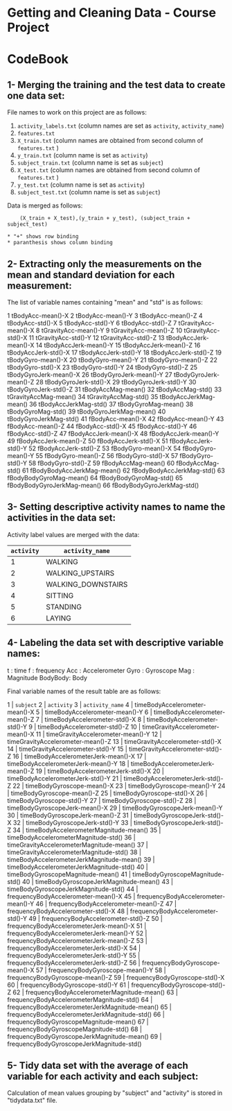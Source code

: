 Getting and Cleaning Data - Course Project
==========================================

CodeBook
========

1- Merging the training and the test data to create one data set:
-----------------------------------------------------------------

File names to work on this project are as follows:

1.  `activity_labels.txt` (column names are set as `activity`, `activity_name`)
2.  `features.txt`
3.  `X_train.txt` (column names are obtained from second column of `features.txt` )
4.  `y_train.txt` (column name is set as `activity`)
5.  `subject_train.txt` (column name is set as `subject`)
6.  `X_test.txt` (column names are obtained from second column of `features.txt` )
7.  `y_test.txt` (column name is set as `activity`)
8.  `subject_test.txt` (column name is set as `subject`)

Data is merged as follows:

        (X_train + X_test),(y_train + y_test), (subject_train + subject_test) 

    * "+" shows row binding  
    * paranthesis shows column binding  

2- Extracting only the measurements on the mean and standard deviation for each measurement:
--------------------------------------------------------------------------------------------

The list of variable names containing "mean" and "std" is as follows:

1 tBodyAcc-mean()-X
2 tBodyAcc-mean()-Y
3 tBodyAcc-mean()-Z
4 tBodyAcc-std()-X
5 tBodyAcc-std()-Y
6 tBodyAcc-std()-Z
7 tGravityAcc-mean()-X
8 tGravityAcc-mean()-Y
9 tGravityAcc-mean()-Z
10 tGravityAcc-std()-X
11 tGravityAcc-std()-Y
12 tGravityAcc-std()-Z
13 tBodyAccJerk-mean()-X
14 tBodyAccJerk-mean()-Y
15 tBodyAccJerk-mean()-Z
16 tBodyAccJerk-std()-X
17 tBodyAccJerk-std()-Y
18 tBodyAccJerk-std()-Z
19 tBodyGyro-mean()-X
20 tBodyGyro-mean()-Y
21 tBodyGyro-mean()-Z
22 tBodyGyro-std()-X
23 tBodyGyro-std()-Y
24 tBodyGyro-std()-Z
25 tBodyGyroJerk-mean()-X
26 tBodyGyroJerk-mean()-Y
27 tBodyGyroJerk-mean()-Z
28 tBodyGyroJerk-std()-X
29 tBodyGyroJerk-std()-Y
30 tBodyGyroJerk-std()-Z
31 tBodyAccMag-mean()
32 tBodyAccMag-std()
33 tGravityAccMag-mean()
34 tGravityAccMag-std()
35 tBodyAccJerkMag-mean()
36 tBodyAccJerkMag-std()
37 tBodyGyroMag-mean()
38 tBodyGyroMag-std()
39 tBodyGyroJerkMag-mean()
40 tBodyGyroJerkMag-std()
41 fBodyAcc-mean()-X
42 fBodyAcc-mean()-Y
43 fBodyAcc-mean()-Z
44 fBodyAcc-std()-X
45 fBodyAcc-std()-Y
46 fBodyAcc-std()-Z
47 fBodyAccJerk-mean()-X
48 fBodyAccJerk-mean()-Y
49 fBodyAccJerk-mean()-Z
50 fBodyAccJerk-std()-X
51 fBodyAccJerk-std()-Y
52 fBodyAccJerk-std()-Z
53 fBodyGyro-mean()-X
54 fBodyGyro-mean()-Y
55 fBodyGyro-mean()-Z
56 fBodyGyro-std()-X
57 fBodyGyro-std()-Y
58 fBodyGyro-std()-Z
59 fBodyAccMag-mean()
60 fBodyAccMag-std()
61 fBodyBodyAccJerkMag-mean()
62 fBodyBodyAccJerkMag-std()
63 fBodyBodyGyroMag-mean()
64 fBodyBodyGyroMag-std()
65 fBodyBodyGyroJerkMag-mean()
66 fBodyBodyGyroJerkMag-std()

3- Setting descriptive activity names to name the activities in the data set:
-----------------------------------------------------------------------------

Activity label values are merged with the data:

| `activity` | `activity_name`     |
|------------|---------------------|
| 1          | WALKING             |
| 2          | WALKING\_UPSTAIRS   |
| 3          | WALKING\_DOWNSTAIRS |
| 4          | SITTING             |
| 5          | STANDING            |
| 6          | LAYING              |

4- Labeling the data set with descriptive variable names:
---------------------------------------------------------

t : time
f : frequency
Acc : Accelerometer
Gyro : Gyroscope
Mag : Magnitude
BodyBody: Body

Final variable names of the result table are as follows:

1 | `subject`
2 | `activity`
3 | `activity_name`
4 | timeBodyAccelerometer-mean()-X
5 | timeBodyAccelerometer-mean()-Y
6 | timeBodyAccelerometer-mean()-Z
7 | timeBodyAccelerometer-std()-X
8 | timeBodyAccelerometer-std()-Y
9 | timeBodyAccelerometer-std()-Z
10 | timeGravityAccelerometer-mean()-X
11 | timeGravityAccelerometer-mean()-Y
12 | timeGravityAccelerometer-mean()-Z
13 | timeGravityAccelerometer-std()-X
14 | timeGravityAccelerometer-std()-Y
15 | timeGravityAccelerometer-std()-Z
16 | timeBodyAccelerometerJerk-mean()-X
17 | timeBodyAccelerometerJerk-mean()-Y
18 | timeBodyAccelerometerJerk-mean()-Z
19 | timeBodyAccelerometerJerk-std()-X
20 | timeBodyAccelerometerJerk-std()-Y
21 | timeBodyAccelerometerJerk-std()-Z
22 | timeBodyGyroscope-mean()-X
23 | timeBodyGyroscope-mean()-Y
24 | timeBodyGyroscope-mean()-Z
25 | timeBodyGyroscope-std()-X
26 | timeBodyGyroscope-std()-Y
27 | timeBodyGyroscope-std()-Z
28 | timeBodyGyroscopeJerk-mean()-X
29 | timeBodyGyroscopeJerk-mean()-Y
30 | timeBodyGyroscopeJerk-mean()-Z
31 | timeBodyGyroscopeJerk-std()-X
32 | timeBodyGyroscopeJerk-std()-Y
33 | timeBodyGyroscopeJerk-std()-Z
34 | timeBodyAccelerometerMagnitude-mean()
35 | timeBodyAccelerometerMagnitude-std()
36 | timeGravityAccelerometerMagnitude-mean()
37 | timeGravityAccelerometerMagnitude-std()
38 | timeBodyAccelerometerJerkMagnitude-mean()
39 | timeBodyAccelerometerJerkMagnitude-std()
40 | timeBodyGyroscopeMagnitude-mean()
41 | timeBodyGyroscopeMagnitude-std()
40 | timeBodyGyroscopeJerkMagnitude-mean()
43 | timeBodyGyroscopeJerkMagnitude-std()
44 | frequencyBodyAccelerometer-mean()-X
45 | frequencyBodyAccelerometer-mean()-Y
46 | frequencyBodyAccelerometer-mean()-Z
47 | frequencyBodyAccelerometer-std()-X
48 | frequencyBodyAccelerometer-std()-Y
49 | frequencyBodyAccelerometer-std()-Z
50 | frequencyBodyAccelerometerJerk-mean()-X
51 | frequencyBodyAccelerometerJerk-mean()-Y
52 | frequencyBodyAccelerometerJerk-mean()-Z
53 | frequencyBodyAccelerometerJerk-std()-X
54 | frequencyBodyAccelerometerJerk-std()-Y
55 | frequencyBodyAccelerometerJerk-std()-Z
56 | frequencyBodyGyroscope-mean()-X
57 | frequencyBodyGyroscope-mean()-Y
58 | frequencyBodyGyroscope-mean()-Z
59 | frequencyBodyGyroscope-std()-X
60 | frequencyBodyGyroscope-std()-Y
61 | frequencyBodyGyroscope-std()-Z
62 | frequencyBodyAccelerometerMagnitude-mean()
63 | frequencyBodyAccelerometerMagnitude-std()
64 | frequencyBodyAccelerometerJerkMagnitude-mean()
65 | frequencyBodyAccelerometerJerkMagnitude-std()
66 | frequencyBodyGyroscopeMagnitude-mean()
67 | frequencyBodyGyroscopeMagnitude-std()
68 | frequencyBodyGyroscopeJerkMagnitude-mean()
69 | frequencyBodyGyroscopeJerkMagnitude-std()

5- Tidy data set with the average of each variable for each activity and each subject:
--------------------------------------------------------------------------------------

Calculation of mean values grouping by "subject" and "activity" is stored in "tidydata.txt" file.
